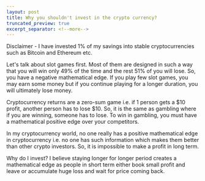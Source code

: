 ```yaml
---
layout: post
title: Why you shouldn't invest in the crypto currency?  
truncated_preview: true
excerpt_separator: <!--more-->
---
```


Disclaimer - I have invested 1% of my savings into stable cryptocurrencies such as Bitcoin and Ethereum etc. 
<!--more-->

Let's talk about slot games first. Most of them are designed in such a way that you will win only 49% of the time and the rest 51% of you will lose. So, you have a negative mathematical edge. If you play few slot games, you may earn some money but if you continue playing for a longer duration, you will ultimately lose money. 

Cryptocurrency returns are a zero-sum game i.e. if 1 person gets a $10 profit, another person has to lose $10. So, it is the same as gambling where if you are winning, someone has to lose. To win in gambling, you must have a mathematical positive edge over your competitors.

In my cryptocurrency world, no one really has a positive mathematical edge in cryptocurrency i.e. no one has such information which makes them better than other crypto investors. So, it is impossible to make a profit in long term. 

Why do I invest? I believe staying longer for longer period creates a mathematical edge as people in short term either book small profit and leave or accumulate huge loss and wait for price coming back. 


